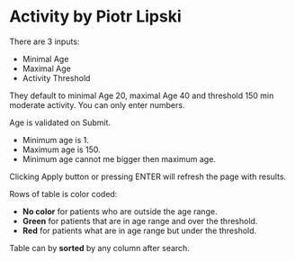 # Activity by Piotr Lipski

There are 3 inputs:
- Minimal Age
- Maximal Age
- Activity Threshold

They default to minimal Age 20, maximal Age 40 and threshold 150 min moderate activity.
You can only enter numbers.

Age is validated on Submit.
- Minimum age is 1.
- Maximum age is 150.
- Minimum age cannot me bigger then maximum age.

Clicking Apply button or pressing ENTER will refresh the page with results.

Rows of table is color coded:
 - **No color** for patients who are outside the age range.
 - **Green** for patients that are in age range and over the threshold.
 - **Red** for patients what are in age range but under the threshold.

Table can by **sorted** by any column after search.
